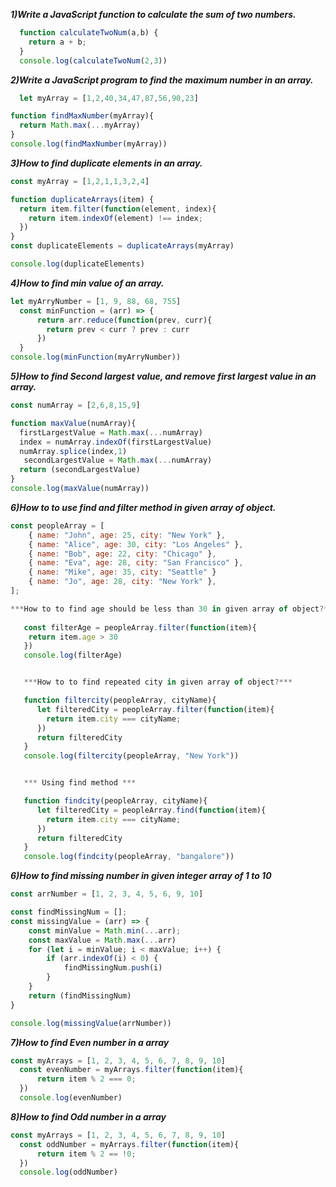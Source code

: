 ***1)Write a JavaScript function to calculate the sum of two numbers.*** 
``` js
  function calculateTwoNum(a,b) {
    return a + b;
  }
  console.log(calculateTwoNum(2,3))
```

***2)Write a JavaScript program to find the maximum number in an array.***
``` js
  let myArray = [1,2,40,34,47,87,56,90,23]

function findMaxNumber(myArray){
  return Math.max(...myArray)
}
console.log(findMaxNumber(myArray))
```

***3)How to find duplicate elements in an array.***
``` js
const myArray = [1,2,1,1,3,2,4]

function duplicateArrays(item) {
  return item.filter(function(element, index){
    return item.indexOf(element) !== index;
  })
}
const duplicateElements = duplicateArrays(myArray)

console.log(duplicateElements)
```


***4)How to find min value of an array.***
``` js
let myArryNumber = [1, 9, 88, 68, 755]
  const minFunction = (arr) => {
      return arr.reduce(function(prev, curr){
        return prev < curr ? prev : curr
      })
  }
console.log(minFunction(myArryNumber))
```

***5)How to find Second largest value, and remove first largest value in an array.***

``` js
const numArray = [2,6,8,15,9]

function maxValue(numArray){
  firstLargestValue = Math.max(...numArray)
  index = numArray.indexOf(firstLargestValue)
  numArray.splice(index,1)
   secondLargestValue = Math.max(...numArray)
  return (secondLargestValue)
}
console.log(maxValue(numArray))
```

***6)How to to use find and filter method in given array of object.***
``` js
const peopleArray = [
    { name: "John", age: 25, city: "New York" },
    { name: "Alice", age: 30, city: "Los Angeles" },
    { name: "Bob", age: 22, city: "Chicago" },
    { name: "Eva", age: 28, city: "San Francisco" },
    { name: "Mike", age: 35, city: "Seattle" }
    { name: "Jo", age: 28, city: "New York" },
];

***How to to find age should be less than 30 in given array of object?***
   
   const filterAge = peopleArray.filter(function(item){
    return item.age > 30
   })
   console.log(filterAge)


   ***How to to find repeated city in given array of object?***

   function filtercity(peopleArray, cityName){
      let filteredCity = peopleArray.filter(function(item){
        return item.city === cityName;
      })
      return filteredCity
   }
   console.log(filtercity(peopleArray, "New York"))


   *** Using find method ***

   function findcity(peopleArray, cityName){
      let filteredCity = peopleArray.find(function(item){
        return item.city === cityName;
      })
      return filteredCity
   }
   console.log(findcity(peopleArray, "bangalore"))
```

***6)How to find missing number in  given integer array of 1 to 10***

``` js
const arrNumber = [1, 2, 3, 4, 5, 6, 9, 10]

const findMissingNum = [];
const missingValue = (arr) => {
    const minValue = Math.min(...arr);
    const maxValue = Math.max(...arr)
    for (let i = minValue; i < maxValue; i++) {
        if (arr.indexOf(i) < 0) {
            findMissingNum.push(i)
        }
    }
    return (findMissingNum)
}

console.log(missingValue(arrNumber))
``` 

***7)How to find Even number in a array***

``` js
const myArrays = [1, 2, 3, 4, 5, 6, 7, 8, 9, 10]
  const evenNumber = myArrays.filter(function(item){
      return item % 2 === 0;
  })
  console.log(evenNumber)
```

***8)How to find Odd number in a array***

``` js
const myArrays = [1, 2, 3, 4, 5, 6, 7, 8, 9, 10]
  const oddNumber = myArrays.filter(function(item){
      return item % 2 == !0;
  })
  console.log(oddNumber)

```